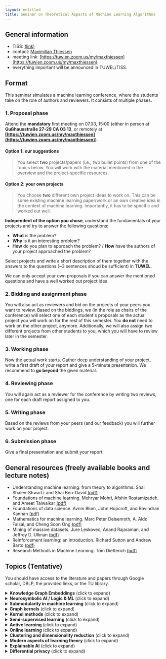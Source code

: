 ```yaml
---
layout: entitled
title: Seminar on Theoretical Aspects of Machine Learning Algorithms
---
```

## General information

- TISS: [(link)](https://tiss.tuwien.ac.at/course/courseDetails.xhtml?dswid=9375&dsrid=649&courseNr=194118&semester=2022S)
- contact: [Maximilian Thiessen](mailto:maximilian.thiessen@tuwien.ac.at)
- meeting link: [https://tuwien.zoom.us/my/maxthiessen](https://tuwien.zoom.us/my/maxthiessen)
- everything important will be announced in TUWEL/TISS.


## Format
This seminar simulates a machine learning conference, where the students take on the role of authors and reviewers. It consists of multiple phases. 

### 1. Proposal phase

Attend the **mandatory** first meeting on 07.03, 15:00 (either in person at **Gußhausstraße 27-29 CA 03 13**, or remotely at **[https://tuwien.zoom.us/my/maxthiessen](https://tuwien.zoom.us/my/maxthiessen)**).

#### Option 1: our suggestions
 > You select **two** projects/papers (i.e., two bullet points) from one of the topics below. You will work with the material mentioned in the overview and the project-specific resources.   

#### Option 2: your own projects
 > You choose **two** different own project ideas to work on. This can be some existing machine learning paper/work or an own creative idea in the context of machine learning. Importantly, it has to be specific and worked out well.

**Independent of the option you chose**, understand the fundamentals of your projects and try to answer the following questions:

- **What** is the problem?
- **Why** is it an interesting problem?
- **How** do you plan to approach the problem? /
**How** have the authors of your project approached the problem?

Select projects and write a short description of them together with the answers to the questions (~3 sentences shoud be sufficient) in **TUWEL**.

We can only accept your own proposals if you can answer the mentioned questions and have a well worked out project idea.

### 2. Bidding and assignment phase
You will also act as reviewers and bid on the projects of your peers you want to review. Based on the biddings, we (in the role as chairs of the conference) will select one of each student's proposals as the actual project you will work on for the rest of this semester. You **do not** need to work on the other project, anymore. Additionally, we will also assign two different projects from other students to you, which you will have to review later in the semester. 

### 3. Working phase
Now the actual work starts. Gather deep understanding of your project, write a first draft of your report and give a 5-minute presentation. We recommend to **go beyond** the given material.

### 4. Reviewing phase
You will again act as a reviewer for the conference by writing two reviews, one for each draft report assigned to you.

### 5. Writing phase
Based on the reviews from your peers (and our feedback) you will further work on your project. 

### 6. Submission phase
Give a final presentation and submit your report.

## General resources (freely available books and lecture notes)

- Understanding machine learning: from theory to algorithms. Shai Shalev-Shwartz and Shai Ben-David [(pdf)](https://www.cs.huji.ac.il/~shais/UnderstandingMachineLearning/copy.html)
- Foundations of machine learning. Mehryar Mohri, Afshin Rostamizadeh, and Ameet Talwalkar [(pdf)](https://cs.nyu.edu/~mohri/mlbook/)
- Foundations of data science. Avrim Blum, John Hopcroft, and Ravindran Kannan [(pdf)](https://www.cs.cornell.edu/jeh/book.pdf)
- Mathematics for machine learning. Marc Peter Deisenroth, A. Aldo Faisal, and Cheng Soon Ong [(pdf)](https://mml-book.github.io/)
- Mining of massive datasets. Jure Leskovec, Anand Rajaraman, and Jeffrey D. Ullman [(pdf)](http://infolab.stanford.edu/~ullman/mmds/book0n.pdf)
- Reinforcement learning: an introduction. Richard Sutton and Andrew Barto [(pdf)](http://incompleteideas.net/book/the-book.html)
- Research Methods in Machine Learning. Tom Dietterich [(pdf)](http://web.engr.oregonstate.edu/~tgd/talks/new-in-ml-2019.pdf)

## Topics (Tentative)
You should have access to the literature and papers through Google scholar, DBLP, the provided links, or the TU library.

<details>
  <summary><b>Knowledge Graph Embeddings</b> (click to expand)</summary>

<p>Overview:</p>
<ul>
<li>"graph representation learning" by William L. Hamilton <a href="https://www.cs.mcgill.ca/~wlh/grl_book/files/GRL_Book.pdf">(pdf)</a></li>
<li>Knowledge Graph Embeddings Tutorial: From Theory to Practice, 2020 (https://kge-tutorial-ecai2020.github.io/)</li>
</ul>
<p>Papers and projects:</p>
<ul>
<li>Knowledge Graph Embeddings (focus on deep learning approaches)
<ul>
<li>Q. Wang, Z. Mao, B. Wang, L. Guo. "Knowledge Graph Embedding: A Survey of Approaches and Applications", 2017</li>
<li>Y. Dai, S. Wang, N. Xiong, W. Guo. "A Survey on Knowledge Graph Embedding: Approaches, Applications and Benchmarks", 2020</li>
<li>M. Wang, L. Qiu, X. Wang. "A Survey on Knowledge Graph Embeddings for Link Prediction", 2021</li>
</ul>
</li>
</ul>

</details>

<details>
  <summary><b>Neurosymbolic AI / Logic & ML</b> (click to expand)</summary>

<p>Overview:</p>
<ul>
<li>Neurosymbolic AI: The 3rd Wave, 2020 (A. Garcez, L. Lamb)</li>
<li>Neural-Symbolic Cognitive Reasoning, 2009 (A. Garcez, L. Lamb)</li>
</ul>
<p>Papers and projects:</p>
<ul>
<li>find your own topic :) (a starting point can be the survey from L. De Raedt, S. Dumancic, R. Manhaeve, G. Marra. "From Statistical Relational to Neuro-Symbolic Artificial Intelligence", 2020)</li>
<li>SAT solving using deep learning
<ul>
<li>D. Selsam, M. Lamm, B. Bünz, P. Liang, D. Dill, L. de Moura. "Learning a SAT Solver from Single-Bit Supervision", 2019</li>
<li>V. Kurin, S. Godil, S. Whiteson, B. Catanzaro. "Improving SAT Solver Heuristics with Graph Networks and Reinforcement Learning", 2019</li>
<li>J. You, H. Wu, C. Barrett, R. Ramanujan, J. Leskovec. "G2SAT: Learning to Generate SAT Formulas", 2019</li>
</ul>
</li>
</ul>

</details>

<details>
  <summary><b>Submodularity in machine learning</b> (click to expand)</summary>

<p>Overview:</p>
<ul>
<li>chapter 1-3 of "Learning with submodular functions: a convex optimization perspective" by Francis Bach, 2013.</li>
<li>introduction to submodularity in machine learning: Stefanie Jegelka - MLSS 2017  <a href="https://www.youtube.com/watch?v=umA8QzY5C54">(youtube-link)</a></li>
</ul>
<p>Papers and projects:</p>
<ul>
<li>submodularity in data subset selection and active learning (Wei, et al. "Submodularity in data subset selection and active learning." ICML 2015)</li>
<li>robust submodular observation selection (Krause, et al. "Robust submodular observation selection." Journal of machine learning research 2008)</li>
<li>submodular function maximization (Krause and Golovin. "Submodular function maximization." 2014)</li>
<li>graph cuts for image segmentation (Blum and Chawla. "Learning from labeled and unlabeled data using graph mincuts." ICML 2001 <strong>and</strong> Jegelka and Bilmes. "Submodularity beyond submodular energies: coupling edges in graph cuts." CVPR 2011)</li>
<li>learning submodular functions (Balcan and Harvey. "Learning submodular functions." ACM symposium on theory of computing 2011)</li>
<li>batch active learning using submodular optimization (Chen and Krause. "Near-optimal batch mode active learning and adaptive submodular optimization." ICML 2013)</li>
</ul>

</details>


<details>
  <summary><b>Graph kernels</b> (click to expand)</summary>

<p>Overview:</p>
<ul>
<li>first 23 pages of "A survey on graph kernels" (Applied Network Science 2019) by Nils M. Kriege, et al.</li>
<li>practical motivation for graph kernels in computational biology: Karsten Borgwardt -  MLSS 2013 (the first 35 minutes) <a href="https://www.youtube.com/watch?v=Id1iOqeJaZY">(youtube-link)</a></li>
</ul>
<p>Papers and topics:</p>
<ul>
<li>hardness and expressivity (Gärtner, et al. "On graph kernels: Hardness results and efficient alternatives." COLT 2003 <strong>and</strong> Ramon and Gärtner. "Expressivity versus efficiency of graph kernels." Workshop on mining graphs, trees and sequences 2003)</li>
<li>(k-dimensional) Weisfeiler-Lehman kernel (Shervashidze, et al. "Weisfeiler-Lehman graph kernels." Journal of machine learning research 2011 <strong>and</strong> Morris, et al. "Glocalized Weisfeiler-Lehman graph kernels: Global-local feature maps of graphs." ICDM 2017)</li>
<li>mutiple and deep graph kernel learning (Aiolli, et al. "Multiple graph-kernel learning" <strong>and</strong> Yanardag and Vishwanathan. "Deep graph kernels." SIGKDD 2015)</li>
</ul>

</details>

<details>
  <summary><b>Kernel methods</b> (click to expand)</summary>

<p>Overview:</p>
<ul>
<li>chapters 1 and 2 of "Learning with kernels" by Bernhard Schölkopf and Alex Smola, 2002 <a href="http://agbs.kyb.tuebingen.mpg.de/lwk/">(pdf)</a></li>
<li>introduction to kernels: Bernhard Schölkopf - MLSS 2013 <a href="https://www.youtube.com/watch?v=uzWgB1VO9xQ">(youtube-link)</a></li>
</ul>
<p>Papers and projects:</p>
<ul>
<li>Nyström method (Drineas and Mahoney. "On the Nyström method for approximating a Gram matrix for improved kernel-based learning." Journal of machine learning research 2005 <strong>and</strong> Kumar, et al. "Sampling methods for the Nyström method." Journal of machine learning research 2012)</li>
<li>Nyström method with kernel k-means++ samples as landmarks (Drineas and Mahoney. "On the Nyström method for approximating a Gram matrix for improved kernel-based learning." Journal of machine learning research 2005 <strong>and</strong> Oglic and Gärtner. "Nyström method with kernel k-means++ samples as landmarks."  ICML 2017)</li>
<li>random features (Rahimi and Recht. "Random features for large-scale kernel machines." NIPS 2007 <strong>and</strong> Le, et al. "Fastfood: approximate kernel expansions in loglinear time." ICML 2013)</li>
<li>neural tangent kernel (Jacot, et al. "Neural tangent kernel: convergence and generalization in neural networks." NIPS 2018)</li>
</ul>

</details>


<details>
  <summary><b>Semi-supervised learning</b> (click to expand)</summary>

<p>Overview:</p>
<ul>
<li>first chapter/introduction of "Semi-supervised learning" (SSL) by Olivier Chapelle, Bernhard Schölkopf, and Alexander Zien, 2006 <a href="http://olivier.chapelle.cc/ssl-book/ssl_toc.pdf">(pdf)</a></li>
<li>introduction to semi-supervised learning: Tom Mitchell - Carnegie Mellon University 2011 <a href="https://www.youtube.com/watch?v=OMRlnKupsXM">(youtube-link)</a></li>
</ul>
<p>Papers and projects:</p>
<ul>
<li>transductive support vector machines (chapter 6 in SSL by Thorsten Joachims)</li>
<li>large-margin semi-supervised learning (Wang, et al. "On efficient large margin semisupervised learning: method and theory." Journal of machine learning research 2009)</li>
<li>PAC model for semi-supervised learning (chapter 22 of SSL by Maria-Florina Balcan and Avrim Blum)</li>
<li>generalization error bounds (Rigollet. "Generalization error bounds in semi-supervised classification under the cluster assumption." Journal of machine learning research 2007)</li>
<li>regularization and semi-supervised learning on graphs (Belkin, et al. "Regularization and semi-supervised learning on large graphs." COLT 2004)</li>
<li>manifold regularization (Belkin, et al. "Manifold regularization: A geometric framework for learning from labeled and unlabeled examples." Journal of machine learning research 2006)</li>
<li>label propagation (Zhu, et al. "Semi-supervised learning using Gaussian fields and harmonic functions." ICML 2003 <strong>and</strong> Zhou, et al. "Learning with local and global consistency." NIPS 2004)</li>
<li>normalized cuts (Shi and Malik "Normalized cuts and image segmentation." IEEE TPAMI Journal 2000 <strong>and</strong> Joachims "Transductive learning via spectral graph partitioning." AAAI 2003)</li>
</ul>

</details>

<details>
  <summary><b>Active learning</b> (click to expand)</summary>

<p>Overview:</p>
<ul>
<li>chapter 1 "Automating inquiry" of Burr Settles' "Active learning" book, 2012.</li>
<li>introduction and recent research: Rob Nowak and Steve Hanneke - ICML 2019 tutorial <a href="https://youtube.videoken.com/embed/0TADiY7iPAc">(youtube-link)</a></li>
</ul>
<p>Papers and projects:</p>
<ul>
<li>active learning with graph cuts (Blum and Chawla. "Learning from labeled and unlabeled data using graph mincuts." ICML 2001 <strong>and</strong> Guillory and Bilmes. "Label selection on graphs." NIPS 2009):</li>
<li>agnostic/noisy active learning (Balcan, et al. "Agnostic active learning." Journal of computer and system sciences 2009 <strong>and</strong> Beygelzimer, et al. "Importance weighted active learning.")</li>
<li>active nearest-neighbour learning (Kontorovich, et al. "Active nearest-neighbor learning in metric spaces." Journal of machine learning research 2017)</li>
<li>active learning on trees and graphs (Cesa-Bianchi, et al. "Active learning on trees and graphs", COLT 2013)</li>
<li>shortest-path-based active learning (Dasarathy, et al. "S2: an efficient graph based active learning algorithm with application to nonparametric classification." COLT 2015)</li>
</ul>

</details>

<details>
  <summary><b>Online learning</b> (click to expand)</summary>

<p>Overview:</p>
<ul>
<li>chapter 1 of "A modern introduction to online learning" by Francesco Orabona, 2020.</li>
<li>introduction to online learning (iterative learning / streaming settings): Nicolò Cesa-Bianchi - Mediterranean Machine Learning school 2021 <a href="https://www.youtube.com/watch?v=M6DNMESf5Xk">(youtube-link)</a></li>
</ul>
<p>Papers and projects:</p>
<ul>
<li>weighed majority and Littlestone dimension (Littlestone and Warmuth. "The weighted majority algorithm." Information and computation 1994 <strong>and</strong> Littlestone "Learning quickly when irrelevant attributes abound: A new linear-threshold algorithm." Machine Learning 1988).</li>
<li>online (sub-)gradient descent (chapter 2-4 of "A modern introduction to online learning", Francesco Orabona, 2020)</li>
<li>bandits and expert advice (introduction and chapter 1,5,6 of "Introduction to multi-armed bandits", Aleksandrs Slivkins, 2019)</li>
<li>(online) learning with partial orders (Gärtner and  Garriga. "The cost of learning directed cuts." ECML 2007 <strong>and</strong> Missura and Gärtner. "Predicting dynamic difficulty." NIPS 2011)</li>
</ul>

</details>


<details>
  <summary><b>Clustering and dimensionality reduction</b> (click to expand)</summary>

<p>Overview:</p>
<ul>
<li>chapter 1 and 2 of "Dimension reduction: a guided tour" by Christopher Burges, 2010, <strong>and</strong> chapter 22 (the introduction section before 22.1 and section 22.5) of "Understanding machine learning".</li>
<li>introduction and theoretical overview on clustering: Shai Ben-David Cheriton Symposium 2017 <a href="https://www.youtube.com/watch?v=Pq5d1Y2YpgA">(youtube-link)</a></li>
<li>introduction and overview on probabilistic dimensionality reduction: Neil Lawrence - MLSS 2012 <a href="https://www.youtube.com/watch?v=RmjMLeYXDnI">(youtube-link)</a></li>
</ul>
<p>Papers and projects:</p>
<ul>
<li>kernel PCA and multidimensional scaling (Schölkopf, et al. "Kernel principal component analysis." ICANN 1997 <strong>and</strong> Williams "On a connection between kernel PCA and metric multidimensional scaling." Machine learning 2002)</li>
<li>spectral clustering (Von Luxburg. "A tutorial on spectral clustering." Statistics and computing 2007)</li>
<li>(adaptive) correlation clustering (Bansal, et al. "Correlation clustering." Machine learning 2004 <strong>and</strong> Bressan, Marco, et al. "Correlation clustering with adaptive similarity queries." NeurIPS 2019)</li>
<li>(approximate) k-means++ (Arthur and Vassilvitskii. "k-means++: The advantages of careful seeding." Stanford, 2006 <strong>and</strong> Bachem, Olivier, et al. "Approximate k-means++ in sublinear time." AAAI 2016)</li>
<li>clustering under approximation stability (Balcan, et al. "Clustering under approximation stability." Journal of the ACM 2013)</li>
<li>auto-encoders and generative adversarial nets (Diederik and Welling "Auto-encoding variational Bayes" ICLR 2014 <strong>and</strong> Goodfellow, et al. "Generative adversarial nets" NIPS 2014 <strong>and</strong> Tolstikhin, et al. "Wasserstein auto-encoders" ICLR 2018)</li>
</ul>

</details>


<details>
  <summary><b>Modern aspects of learning theory</b> (click to expand)</summary>
<p>Overview:</p>
<ul>
<li>Olivier Bousquet Stéphane Boucheron, and Gábor Lugosi: "Introduction to Statistical Learning Theory" 2003.</li>
<li>Chapters 1-6 of "Understanding machine learning" </li>
<li> "Extending Generalization Theory Towards Addressing Modern Challenges in ML" by Shay Moran, talk at the HUJI ML Club, 2021 <a href="https://www.youtube.com/watch?v=E6Umv6XBJck">(youtube-link)</a></li>
<li> (Basic material) Statistical Machine Learning by Ulrike von Luxburg (we recommend part 38-41) <a href="https://www.youtube.com/playlist?list=PL05umP7R6ij2XCvrRzLokX6EoHWaGA2cC">(youtube playlist)</a></li>
</ul>
<p>Papers and projects:</p>
<ul>
<li>partial concept classes (Alon, et al., "A theory of PAC learnability of partial concept classes", unpublished arXiv:2107.08444)</li>
<li>tight bounds (Bousquet, et al., "Proper learning, Helly number, and an optimal SVM bound" COLT 2020)</li>
<li>universal learning (Bousquet, et al., "A theory of universal learning" STOC 2021)</li>
<li>sample compression schemes (Moran, et al., "Sample compression schemes for VC classes" Journal of the ACM 2016).</li>
</ul>
</details>

<details>
  <summary><b>Explainable AI</b> (click to expand)</summary>
  
<p>Overview:</p>
<ul>
  <li>Došilović, Filip Karlo, Mario Brčić, and Nikica Hlupić. "Explainable artificial intelligence: A survey." MIPRO 2018</li>
  <li> Samek, Wojciech, and Klaus-Robert Müller. "Towards explainable artificial intelligence." Explainable AI: interpreting, explaining and visualizing deep learning." Springer, Cham, 2019 </li>
</ul>
<p>Papers and projects:</p>
<ul>
  <li>interpreting model predictions with SHAP and LIME (Ribeiro, Marco Tulio, Sameer Singh, and Carlos Guestrin. ""Why should i trust you?" Explaining the predictions of any classifier." ACM SIGKDD 2016 <b>and</b> Lundberg, Scott M., and Su-In Lee. "A unified approach to interpreting model predictions." NIPS 2017</li>
  <li>nonlinear classifiers (Montavon, Grégoire, et al. "Explaining nonlinear classification decisions with deep taylor decomposition." Pattern recognition, 2017)</li>
</ul>

</details>

<details>
  <summary><b>Differential privacy</b> (click to expand)</summary>
  
<p>Overview:</p>
<ul>
  <li>Dwork, Cynthia. "Differential privacy: A survey of results." International conference on theory and applications of models of computation. Springer, 2008)</li>
  <li> Chapter 2 of: Dwork, Cynthia, and Aaron Roth. "The algorithmic foundations of differential privacy." Found. Trends Theor. Comput. Sci. 9.3-4 2014 </li>
</ul>
<p>Papers and projects:</p>
<ul>
  <li>differential privacy and deep learning (Chen, Xiangyi, Steven Z. Wu, and Mingyi Hong. "Understanding gradient clipping in private SGD: A geometric perspective." NeurIPS 2020)</li>
  <li>(extensions of) gaussian mechanism (Balle, Borja, and Yu-Xiang Wang. "Improving the gaussian mechanism for differential privacy: Analytical calibration and optimal denoising." International Conference on Machine Learning. PMLR, 2018)</li>
</ul>

</details>
